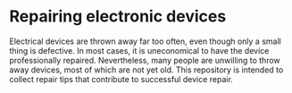 # Repairing electronic devices

Electrical devices are thrown away far too often, even though only a small thing is defective. In most cases, it is uneconomical to have the device professionally repaired. Nevertheless, many people are unwilling to throw away devices, most of which are not yet old. This repository is intended to collect repair tips that contribute to successful device repair.
